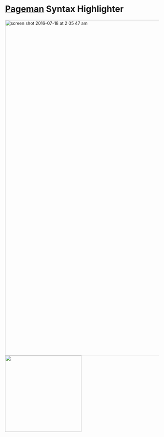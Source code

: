 # [Pageman](https://github.com/karyfoundation/pageman) Syntax Highlighter

<img width="1095" alt="screen shot 2016-07-18 at 2 05 47 am" src="https://cloud.githubusercontent.com/assets/2157285/16903208/cc97586e-4c8c-11e6-8271-77b8d52d9660.png">

<br />
<a href="http://www.karyfoundation.org/">
    <img src="http://www.karyfoundation.org/foundation/logo/github-full-horse.png" width="250"/>
</a>